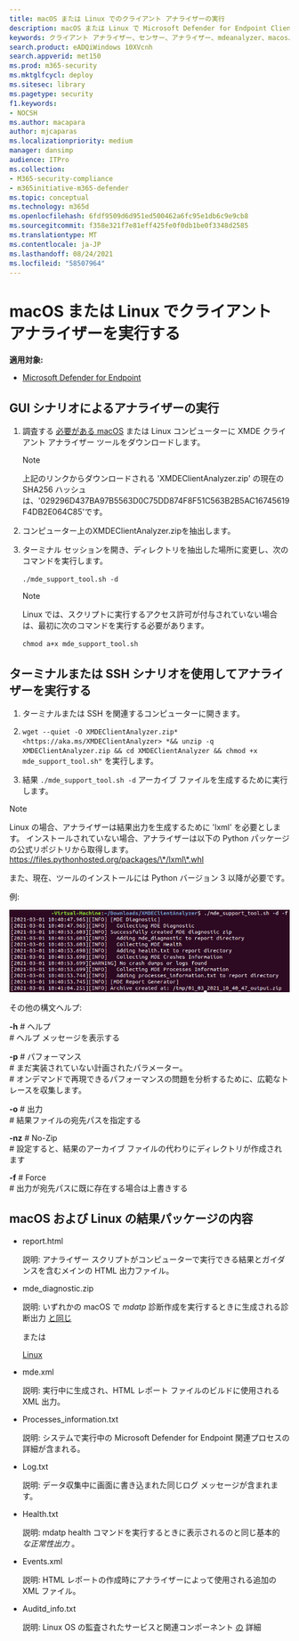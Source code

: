 ```yaml
---
title: macOS または Linux でのクライアント アナライザーの実行
description: macOS または Linux で Microsoft Defender for Endpoint Client Analyzer を実行する方法について説明します。
keywords: クライアント アナライザー、センサー、アナライザー、mdeanalyzer、macos、Linux、mdeanalyzer のトラブルシューティング
search.product: eADQiWindows 10XVcnh
search.appverid: met150
ms.prod: m365-security
ms.mktglfcycl: deploy
ms.sitesec: library
ms.pagetype: security
f1.keywords:
- NOCSH
ms.author: macapara
author: mjcaparas
ms.localizationpriority: medium
manager: dansimp
audience: ITPro
ms.collection:
- M365-security-compliance
- m365initiative-m365-defender
ms.topic: conceptual
ms.technology: m365d
ms.openlocfilehash: 6fdf9509d6d951ed500462a6fc95e1db6c9e9cb8
ms.sourcegitcommit: f358e321f7e81eff425fe0f0db1be0f3348d2585
ms.translationtype: MT
ms.contentlocale: ja-JP
ms.lasthandoff: 08/24/2021
ms.locfileid: "58507964"
---
```

# <a name="run-the-client-analyzer-on-macos-and-linux"></a>macOS または Linux でクライアント アナライザーを実行する

**適用対象:**
- [Microsoft Defender for Endpoint](https://go.microsoft.com/fwlink/p/?linkid=2146631)

## <a name="running-the-analyzer-through-gui-scenario"></a>GUI シナリオによるアナライザーの実行

1. 調査する [必要がある macOS](https://aka.ms/XMDEClientAnalyzer) または Linux コンピューターに XMDE クライアント アナライザー ツールをダウンロードします。

   > [!NOTE]
   > 上記のリンクからダウンロードされる 'XMDEClientAnalyzer.zip' の現在の SHA256 ハッシュは、'029296D437BA97B5563D0C75DD874F8F51C563B2B5AC16745619F4DB2E064C85'です。

2. コンピューター上のXMDEClientAnalyzer.zipを抽出します。

3. ターミナル セッションを開き、ディレクトリを抽出した場所に変更し、次のコマンドを実行します。

   `./mde_support_tool.sh -d`

   > [!NOTE]
   > Linux では、スクリプトに実行するアクセス許可が付与されていない場合は、最初に次のコマンドを実行する必要があります。
   >
   > `chmod a+x mde_support_tool.sh`

## <a name="running-the-analyzer-using-a-terminal-or-ssh-scenario"></a>ターミナルまたは SSH シナリオを使用してアナライザーを実行する

1. ターミナルまたは SSH を関連するコンピューターに開きます。

2. `wget --quiet -O XMDEClientAnalyzer.zip* <https://aka.ms/XMDEClientAnalyzer> *&& unzip -q XMDEClientAnalyzer.zip && cd XMDEClientAnalyzer && chmod +x mde_support_tool.sh"` を実行します。

3. 結果 `./mde_support_tool.sh -d` アーカイブ ファイルを生成するために実行します。

> [!NOTE]
> Linux の場合、アナライザーは結果出力を生成するために 'lxml' を必要とします。 インストールされていない場合、アナライザーは以下の Python パッケージの公式リポジトリから取得します。 <https://files.pythonhosted.org/packages/\*/lxml\*.whl>
>
> また、現在、ツールのインストールには Python バージョン 3 以降が必要です。

例:

![コマンド ラインの例のイメージ](images/4ca188f6c457e335abe3c9ad3eddda26.png)

その他の構文ヘルプ:

**-h** \# ヘルプ<br>
\# ヘルプ メッセージを表示する

**-p** \# パフォーマンス<br>
\# まだ実装されていない計画されたパラメーター。<br>
\# オンデマンドで再現できるパフォーマンスの問題を分析するために、広範なトレースを収集します。

**-o** \# 出力<br>
\# 結果ファイルの宛先パスを指定する

**-nz** \# No-Zip<br>
\# 設定すると、結果のアーカイブ ファイルの代わりにディレクトリが作成されます

**-f** \# Force<br>
\# 出力が宛先パスに既に存在する場合は上書きする

## <a name="result-package-contents-on-macos-and-linux"></a>macOS および Linux の結果パッケージの内容

- report.html

  説明: アナライザー スクリプトがコンピューターで実行できる結果とガイダンスを含むメインの HTML 出力ファイル。

- mde_diagnostic.zip

  説明: いずれかの macOS で *mdatp* 診断作成を実行するときに生成される診断出力 [と同じ](/windows/security/threat-protection/microsoft-defender-atp/mac-resources#collecting-diagnostic-information)

  または

  [ Linux ](/windows/security/threat-protection/microsoft-defender-atp/linux-resources#collect-diagnostic-information)

- mde.xml

  説明: 実行中に生成され、HTML レポート ファイルのビルドに使用される XML 出力。

- Processes_information.txt

  説明: システムで実行中の Microsoft Defender for Endpoint 関連プロセスの詳細が含まれる。

- Log.txt

  説明: データ収集中に画面に書き込まれた同じログ メッセージが含まれます。

- Health.txt

  説明: mdatp health コマンドを実行するときに表示されるのと同じ基本的 *な正常性出力* 。

- Events.xml

  説明: HTML レポートの作成時にアナライザーによって使用される追加の XML ファイル。

- Auditd_info.txt

  説明: Linux OS の監査されたサービスと関連コンポーネント [の](/windows/security/threat-protection/microsoft-defender-atp/linux-support-events) 詳細
